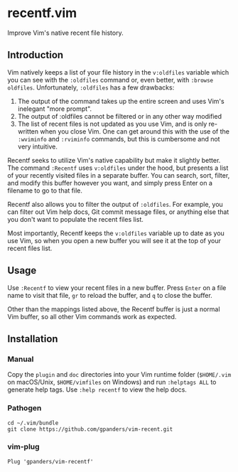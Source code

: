 # recentf.vim

Improve Vim's native recent file history.

## Introduction

Vim natively keeps a list of your file history in the `v:oldfiles` variable
which you can see with the `:oldfiles` command or, even better, with `:browse
oldfiles`. Unfortunately, `:oldfiles` has a few drawbacks:

1. The output of the command takes up the entire screen and uses Vim's inelegant
   "more prompt".
2. The output of :oldfiles cannot be filtered or in any other way modified
3. The list of recent files is not updated as you use Vim, and is only
   re-written when you close Vim. One can get around this with the use of the
   `:wviminfo` and `:rviminfo` commands, but this is cumbersome and not very
   intuitive.

Recentf seeks to utilize Vim's native capability but make it slightly better.
The command `:Recentf` uses `v:oldfiles` under the hood, but presents a list of
your recently visited files in a separate buffer. You can search, sort, filter,
and modify this buffer however you want, and simply press Enter on a filename to
go to that file.

Recentf also allows you to filter the output of `:oldfiles`. For example, you
can filter out Vim help docs, Git commit message files, or anything else that
you don't want to populate the recent files list.

Most importantly, Recentf keeps the `v:oldfiles` variable up to date as you use
Vim, so when you open a new buffer you will see it at the top of your recent
files list.

## Usage

Use `:Recentf` to view your recent files in a new buffer. Press `Enter` on a
file name to visit that file, `gr` to reload the buffer, and `q` to close the
buffer.

Other than the mappings listed above, the Recentf buffer is just a normal Vim
buffer, so all other Vim commands work as expected.

## Installation

### Manual

Copy the `plugin` and `doc` directories into your Vim runtime folder (`$HOME/.vim` on macOS/Unix, `$HOME/vimfiles` on Windows) and run `:helptags ALL` to generate help tags. Use `:help recentf` to view the help docs.

### Pathogen

```shell
cd ~/.vim/bundle
git clone https://github.com/gpanders/vim-recent.git
```

### vim-plug

```vim
Plug 'gpanders/vim-recentf'
```
